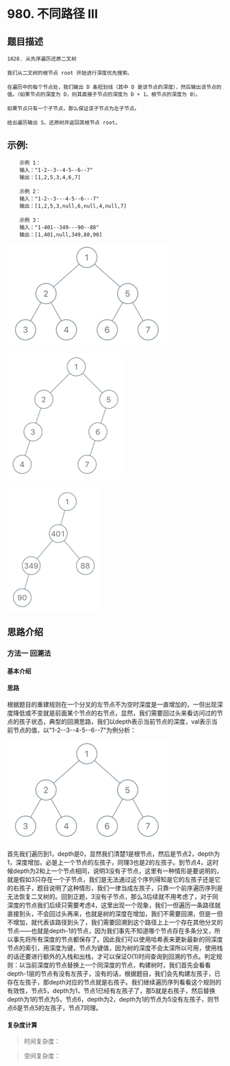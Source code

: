 # 980. 不同路径 III

## 题目描述

    1028. 从先序遍历还原二叉树

    我们从二叉树的根节点 root 开始进行深度优先搜索。

    在遍历中的每个节点处，我们输出 D 条短划线（其中 D 是该节点的深度），然后输出该节点的值。（如果节点的深度为 D，则其直接子节点的深度为 D + 1。根节点的深度为 0）。

    如果节点只有一个子节点，那么保证该子节点为左子节点。

    给出遍历输出 S，还原树并返回其根节点 root。

## 示例:
```
  	示例 1：
    输入："1-2--3--4-5--6--7"
    输出：[1,2,5,3,4,6,7]

    示例 2：
    输入："1-2--3---4-5--6---7"
    输出：[1,2,5,3,null,6,null,4,null,7]

    示例 3：
    输入："1-401--349---90--88"
    输出：[1,401,null,349,88,90]
```

![](img/微信截图_20200618224737.png)

![](img/微信截图_20200618224838.png)

![](img/微信截图_20200618224903.png)

## 思路介绍

### 方法一 回溯法

#### 基本介绍

#### 思路

根据题目的重建规则在一个分叉的左节点不为空时深度是一直增加的，一但出现深度降低或不变就是前面某个节点的右节点，显然，我们需要回过头来看访问过的节点的孩子状态，典型的回溯思路，我们以depth表示当前节点的深度，val表示当前节点的值，以"1-2--3--4-5--6--7"为例分析：

![](img/微信截图_20200618224737.png)

首先我们遍历到1，depth是0，显然我们清楚1是根节点，然后是节点2，depth为1，深度增加，必是上一个节点的左孩子，同理3也是2的左孩子。到节点4，这时候depth为2和上一个节点相同，说明3没有子节点，这里有一种情形是要说明的，就是假如3只存在一个子节点，我们是无法通过这个序列得知是它的左孩子还是它的右孩子，题目说明了这种情形，我们一律当成左孩子，只靠一个前序遍历序列是无法恢复二叉树的。回到正题，3没有子节点，那么3后续就不用考虑了，对于同深度的节点我们后续只需要考虑4，这里出现一个现象，我们一但遍历一条路径就直接到头，不会回过头再来，也就是树的深度在增加，我们不需要回溯，但是一但不增加，就代表该路径到头了，我们需要回溯到这个路径上上一个存在其他分叉的节点——也就是depth-1的节点，因为我们事先不知道哪个节点存在多条分叉，所以事先将所有深度的节点都保存了。因此我们可以使用哈希表来更新最新的同深度节点的索引，用深度为键，节点为键值，因为树的深度不会太深所以可用，使用栈的话还要进行额外的入栈和出栈，才可以保证O(1)时间查询到回溯的节点。判定规则：以当前深度的节点替换上一个同深度的节点，构建树时，我们首先会看看depth-1层的节点有没有左孩子，没有的话，根据题目，我们会先构建左孩子，已存在左孩子，那depth对应的节点就是右孩子。我们继续遍历序列看看这个规则的有效性，节点5，depth为1，节点1已经有左孩子了，那5就是右孩子，然后替换depth为1的节点为5，节点6，depth为2，depth为1的节点为5没有左孩子，则节点6是节点5的左孩子，节点7同理。
   
#### 复杂度计算

> 时间复杂度：

> 空间复杂度：

